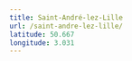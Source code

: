 ```yaml
---
title: Saint-André-lez-Lille
url: /saint-andre-lez-lille/
latitude: 50.667
longitude: 3.031
---
```


